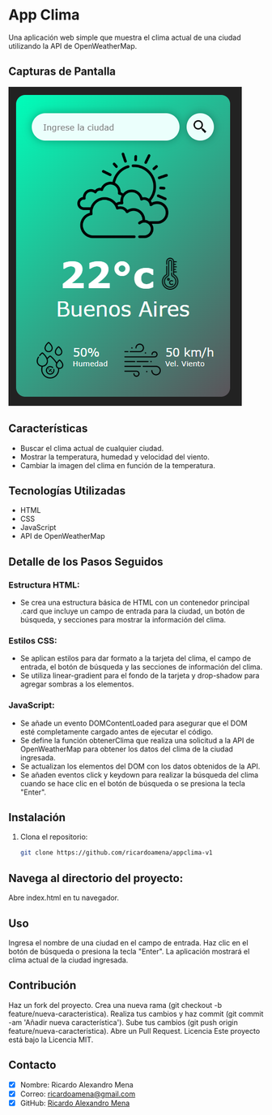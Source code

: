 # App Clima

Una aplicación web simple que muestra el clima actual de una ciudad utilizando la API de OpenWeatherMap.

## Capturas de Pantalla

![](appclima.png)

## Características

- Buscar el clima actual de cualquier ciudad.
- Mostrar la temperatura, humedad y velocidad del viento.
- Cambiar la imagen del clima en función de la temperatura.

## Tecnologías Utilizadas

- HTML
- CSS
- JavaScript
- API de OpenWeatherMap

## Detalle de los Pasos Seguidos

### Estructura HTML:

- Se crea una estructura básica de HTML con un contenedor principal .card que incluye un campo de entrada para la ciudad, un botón de búsqueda, y secciones para mostrar la información del clima.

### Estilos CSS:

- Se aplican estilos para dar formato a la tarjeta del clima, el campo de entrada, el botón de búsqueda y las secciones de información del clima.
- Se utiliza linear-gradient para el fondo de la tarjeta y drop-shadow para agregar sombras a los elementos.

### JavaScript:

- Se añade un evento DOMContentLoaded para asegurar que el DOM esté completamente cargado antes de ejecutar el código.
- Se define la función obtenerClima que realiza una solicitud a la API de OpenWeatherMap para obtener los datos del clima de la ciudad ingresada.
- Se actualizan los elementos del DOM con los datos obtenidos de la API.
- Se añaden eventos click y keydown para realizar la búsqueda del clima cuando se hace clic en el botón de búsqueda o se presiona la tecla "Enter".

## Instalación

1. Clona el repositorio:
   ```bash
   git clone https://github.com/ricardoamena/appclima-v1
   ```

## Navega al directorio del proyecto:

Abre index.html en tu navegador.

## Uso

Ingresa el nombre de una ciudad en el campo de entrada.
Haz clic en el botón de búsqueda o presiona la tecla "Enter".
La aplicación mostrará el clima actual de la ciudad ingresada.

## Contribución

Haz un fork del proyecto.
Crea una nueva rama (git checkout -b feature/nueva-caracteristica).
Realiza tus cambios y haz commit (git commit -am 'Añadir nueva característica').
Sube tus cambios (git push origin feature/nueva-caracteristica).
Abre un Pull Request.
Licencia
Este proyecto está bajo la Licencia MIT.

## Contacto

- [x] Nombre: Ricardo Alexandro Mena
- [x] Correo: ricardoamena@gmail.com
- [x] GitHub: [Ricardo Alexandro Mena](https://github.com/ricardoamena)
